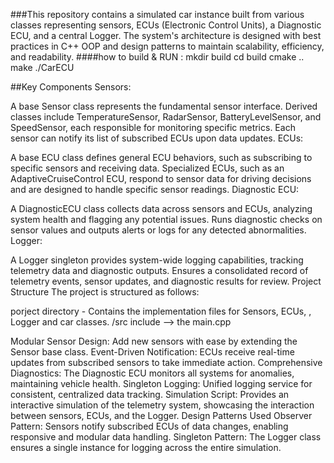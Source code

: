 ###This repository contains a simulated car instance built from various classes representing sensors, ECUs (Electronic Control Units), a Diagnostic ECU, and a central Logger. The system's architecture is designed with best practices in C++ OOP and design patterns to maintain scalability, efficiency, and readability.
####how to build & RUN : 
mkdir build 
cd build 
cmake .. 
make 
./CarECU









##Key Components
Sensors:

A base Sensor class represents the fundamental sensor interface.
Derived classes include TemperatureSensor, RadarSensor, BatteryLevelSensor, and SpeedSensor, each responsible for monitoring specific metrics.
Each sensor can notify its list of subscribed ECUs upon data updates.
ECUs:

A base ECU class defines general ECU behaviors, such as subscribing to specific sensors and receiving data.
Specialized ECUs, such as an AdaptiveCruiseControl ECU, respond to sensor data for driving decisions and are designed to handle specific sensor readings.
Diagnostic ECU:

A DiagnosticECU class collects data across sensors and ECUs, analyzing system health and flagging any potential issues.
Runs diagnostic checks on sensor values and outputs alerts or logs for any detected abnormalities.
Logger:

A Logger singleton provides system-wide logging capabilities, tracking telemetry data and diagnostic outputs.
Ensures a consolidated record of telemetry events, sensor updates, and diagnostic results for review.
Project Structure
The project is structured as follows:

porject directory - Contains the implementation files for Sensors, ECUs, , Logger and car  classes.
/src include --> the main.cpp

Modular Sensor Design: Add new sensors with ease by extending the Sensor base class.
Event-Driven Notification: ECUs receive real-time updates from subscribed sensors to take immediate action.
Comprehensive Diagnostics: The Diagnostic ECU monitors all systems for anomalies, maintaining vehicle health.
Singleton Logging: Unified logging service for consistent, centralized data tracking.
Simulation Script: Provides an interactive simulation of the telemetry system, showcasing the interaction between sensors, ECUs, and the Logger.
Design Patterns Used
Observer Pattern: Sensors notify subscribed ECUs of data changes, enabling responsive and modular data handling.
Singleton Pattern: The Logger class ensures a single instance for logging across the entire simulation.
